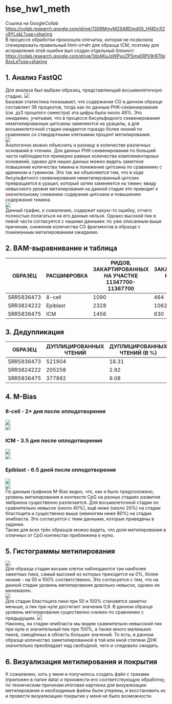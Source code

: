 # hse_hw1_meth  
Cсылка на GoogleCollab https://colab.research.google.com/drive/13X6MmvM2SARDmd05_Hf4Dcfi2y9YLskL?usp=sharing  
В процессе обработки произошла опечатка, которая не позволила сгенерировать правильный html-отчёт для образца ICM, поэтому для исправления этой ошибки выл создан отдельный блокнот: https://colab.research.google.com/drive/1dzAKuJsWPuxZPSmeERfV9rR7Ibj8xvLe?usp=sharing
## 1. Анализ FastQC  
Для анализа был выбран образец, представляющий восьмиклеточную стадию.
![](data/BaseStats.png)  
Базовая статистика показывает, что содержание CG в данном образце составляет 36 процентов, тогда как по данным РНК-секвенирования (см. дз3 прошлого семестра) эта цифра была около 49%. Это ожидаемо, учитывая, что в процессе бисульфидного секвенирования неметилированные цитозины заменяются на урацилы, а для восьмиклеточной стадии ожидается гораздо более низкий по сравнению со стандартными клеткамии процент метилирования.  
![](data/Bases.png)  
Аналогично можно объяснить и разницу в количестве различных оснований в чтениях. Для данных РНК-секвенирования по большей части наблюдаются примерно равные количества комплементарных оснований, однако для наших данных можно видеть заметное повышение количества тимина и понижение цитозина по сравнению с аденином и гуанином. Это так же объясняется тем, что в ходе бисульфитного секвенирования неметилированный цитозин превращается в урацил, который затем заменяется на тимин; ввиду невысокого уровня метилирования на данной стадии это приводит к значительному снижению содерания цитозина и повышению содержания тимина.  
![](data/CGcontent.png)  
Данный график, к сожалению, содержит какую-то ошибку, отчего полностью полагаться на его данные нельзя. Однако высокий пик в левой части согласуется с нашими данными: по уже описанным выше причинам, снижение количества CG фрагментов в образце с пониженным метилированием ожидаемо.   
  
## 2. BAM-выравнивание и таблица
ОБРАЗЕЦ | РАСШИФРОВКА | РИДОВ, ЗАКАРТИРОВАННЫХ НА УЧАСТКЕ 11347700-11367700 | РИДОВ, ЗАКАРТИРОВАННЫХ НА УЧАСТКЕ 40185800-40195800  
---- | ----- | ----- | -----  
SRR5836473 | 8-cell | 1090 | 464  
SRR3824222 | Epiblast | 2328 | 1062  
SRR5836475 | ICM | 1456 | 630  
## 3. Дедупликация  
ОБРАЗЕЦ | ДУПЛИЦИРОВАННЫХ ЧТЕНИЙ | ДУПЛИЦИРОВАННЫХ ЧТЕНИЙ (В %)  
---- | ----- | -----
SRR5836473 | 521904 | 18.31  
SRR3824222 | 205258 | 2.92  
SRR5836475 | 377882 | 9.08  
## 4. M-Bias  
### 8-cell - 2+ дня после оплодотворения  
![](data/8cellM-bias.png)  
![](data/8cellM-bias2.png)  
### ICM - 3.5 дня после оплодотворения   
![](data/ICMM-bias.png)  
![](data/ICMM-bias2.png)  
### Epiblast - 6.5 дней после оплодотворения  
![](data/EpiblastM-bias.png)  
![](data/EpiblastM-bias2.png)  
По данным графиков M-Bias видно, что, как и было предположено, уровень метилирования в контексте CpG на разных стадиях развития эмбриона существенно различается. Для восьмклеточной стадии он сравнительно невысок (около 40%), ещё ниже (около 20%) на стадии бластоцита и существенно выше (немногим ниже 80%) на стадии эпибласта. Это согласуется с теми данными, которые приведены в задании.  
Также для всех трёх образцов можно видеть, что доля метилирования в отличных от CpG контекстах приближена к нулю.  
## 5. Гистограммы метилирования  
![](data/8cell.png)  
Для образца стадии восьми клеток наблюдаются три наиболее заметных пика, самый высокий из которых приходится на 0%, более низкие - на 50 и 100% соответственно. Это согласуется с тем, что на данной стадии уровень метилирования довольно невысок, однако не минемален.  
![](data/ICM.png)  
Для стадии бластоцита пики при 50 и 100% становятся заметно меньше, а пик при нуле достигает значения 0,6. В данном образце уровень метилирования существенно снижен по сравнению с предыдущим.
![](data/Epiblast.png)  
Наконец, на стадии эпибласта мы видим сравнительно невысокий пик при нуле и значительный пик при 100%, а также много маленьких пиков, смещённых в область больших значений. То есть, в данном образце количество заметилированной в той или иной степени ДНК значительно преобладает над свободной, чего и следовало ожидать.  
## 6. Визуализация метилирования и покрытия  
К сожалению, хоть у меня и получилось создать файл с треками (приложен в папке data) и произвести его соответствующую обработку, по техническим причинам итоговая картинка для визуализации метилирования и необходимые файлы были утеряны, и восстановить их и провести визуализацию покрытия у меня не было возможности. 
